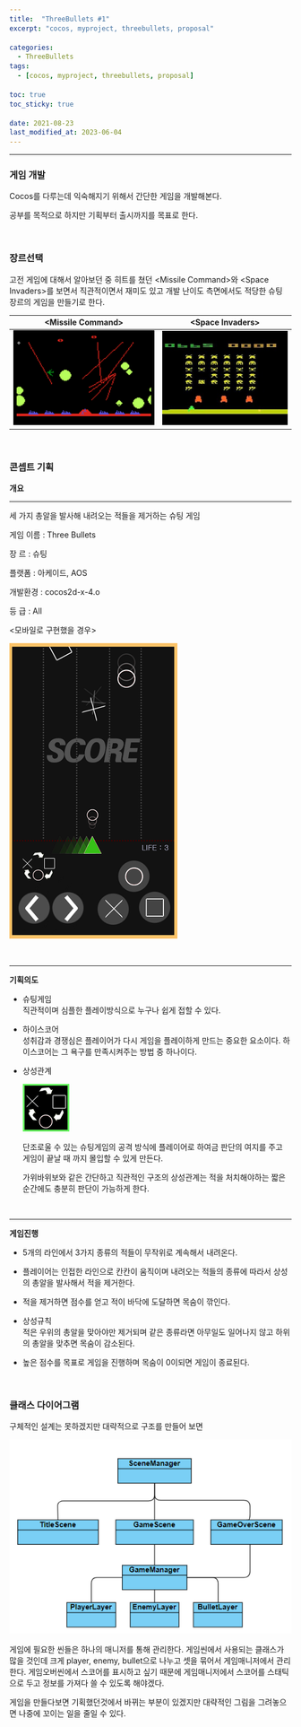 ```yaml
---
title:  "ThreeBullets #1"
excerpt: "cocos, myproject, threebullets, proposal"

categories:
  - ThreeBullets
tags:
  - [cocos, myproject, threebullets, proposal]

toc: true
toc_sticky: true
 
date: 2021-08-23  
last_modified_at: 2023-06-04
---  
```


***

### 게임 개발
Cocos를 다루는데 익숙해지기 위해서 간단한 게임을 개발해본다.  

공부를 목적으로 하지만 기획부터 출시까지를 목표로 한다.

<br/>

### 장르선택
고전 게임에 대해서 알아보던 중 히트를 쳤던 \<Missile Command\>와 \<Space Invaders\>를 보면서 직관적이면서 재미도 있고 개발 난이도 측면에서도 적당한 슈팅 장르의 게임을 만들기로 한다.  

|\<Missile Command\>|\<Space Invaders\>|
|:----:|:----:|
|![missile_command](/assets/images/posting/20210823/missile_command.png)|![space_invaders](/assets/images/posting/20210823/space_invaders.png)|

<br/>

### 콘셉트 기획
**개요**
***
세 가지 총알을 발사해 내려오는 적들을 제거하는 슈팅 게임  

게임 이름 : Three Bullets  

장  르 : 슈팅

플랫폼 : 아케이드, AOS  

개발환경 : cocos2d-x-4.o

등  급 : All

\<모바일로 구현했을 경우\>

![plan_game_play](/assets/images/posting/20210823/plan_game_play.png)

<br/>

***
**기획의도**  
* 슈팅게임  
  직관적이며 심플한 플레이방식으로 누구나 쉽게 접할 수 있다.  

* 하이스코어  
  성취감과 경쟁심은 플레이어가 다시 게임을 플레이하게 만드는 중요한 요소이다. 하이스코어는 그 욕구를 만족시켜주는 방법 중 하나이다.

* 상성관계  

  ![counter_system](/assets/images/posting/20210823/counter_system.png)  

  단조로울 수 있는 슈팅게임의 공격 방식에 플레이어로 하여금 판단의 여지를 주고 게임이 끝날 때 까지 몰입할 수 있게 만든다.  

  가위바위보와 같은 간단하고 직관적인 구조의 상성관계는 적을 처치해야하는 짧은 순간에도 충분히 판단이 가능하게 한다. 

<br/>

***
**게임진행**  
* 5개의 라인에서 3가지 종류의 적들이 무작위로 계속해서 내려온다.  

* 플레이어는 인접한 라인으로 칸칸이 움직이며 내려오는 적들의 종류에 따라서 상성의 총알을 발사해서 적을 제거한다.  

* 적을 제거하면 점수를 얻고 적이 바닥에 도달하면 목숨이 깎인다.  

* 상성규칙  
  적은 우위의 총알을 맞아야만 제거되며 같은 종류라면 아무일도 일어나지 않고 하위의 총알을 맞추면 목숨이 감소된다.  

* 높은 점수를 목표로 게임을 진행하며 목숨이 0이되면 게임이 종료된다.

<br/>

### 클래스 다이어그램
구체적인 설계는 못하겠지만 대략적으로 구조를 만들어 보면

![class_diagram](/assets/images/posting/20210823/class_diagram.png)

게임에 필요한 씬들은 하나의 매니저를 통해 관리한다. 게임씬에서 사용되는 클래스가 많을 것인데 크게 player, enemy, bullet으로 나누고 셋을 묶어서 게임매니저에서 관리한다. 게임오버씬에서 스코어를 표시하고 싶기 때문에 게임매니저에서 스코어를 스태틱으로 두고 정보를 가져다 쓸 수 있도록 해야겠다.

게임을 만들다보면 기획했던것에서 바뀌는 부분이 있겠지만 대략적인 그림을 그려놓으면 나중에 꼬이는 일을 줄일 수 있다.